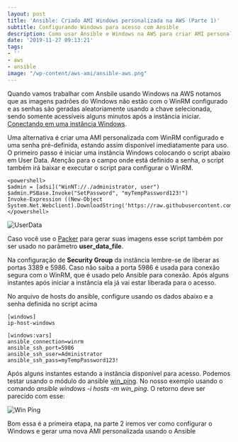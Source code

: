 ```yaml
---
layout: post
title: 'Ansible: Criado AMI Windows personalizada na AWS (Parte 1)'
subtitle: Configurando Windows para acesso com Ansible
description: Como usar Ansible e Windows na AWS para criar AMI personalizada
date: '2019-11-27 09:13:21'
tags:
- ''
- aws
- ansible
image: "/wp-content/aws-ami/ansible-aws.png"
---
```


Quando vamos trabalhar com Ansbile usando Windows na AWS notamos que as imagens padrões do Windows não estão com o WinRM configurado e as senhas são geradas aleatoriamente usando a chave selecionada, sendo somente acessíveis alguns minutos após a instância iniciar. [Conectando em uma instância Windows](https://docs.aws.amazon.com/AWSEC2/latest/WindowsGuide/connecting_to_windows_instance.html).

Uma alternativa é criar uma AMI personalizada com WinRM configurado e uma senha pré-definida, estando assim disponível imediatamente para uso. O primeiro passo é iniciar uma instância Windows colocando o script abaixo em User Data. Atenção para o campo onde está definido a senha, o script também irá baixar e executar o script para configurar o WinRM.

```
<powershell>
$admin = [adsi]("WinNT://./administrator, user")
$admin.PSBase.Invoke("SetPassword", "myTempPassword123!")
Invoke-Expression ((New-Object System.Net.Webclient).DownloadString('https://raw.githubusercontent.com/ansible/ansible/devel/examples/scripts/ConfigureRemotingForAnsible.ps1'))
</powershell>
```

![UserData](http://www.sidneiweber.com.br/wp-content/aws-ami/user-data.png)

Caso você use o [Packer](https://www.packer.io) para gerar suas imagens esse script também por ser usado no parâmetro **user_data_file**.

Na configuração de **Security Group** da instância lembre-se de liberar as portas 3389 e 5986. Caso não saiba a porta 5986 é usada para conexão segura com o WinRM, que é usado pelo Ansible para conexão. Após alguns instantes após iniciar a instância ela já vai estar liberada para o acesso.

No arquivo de hosts do ansible, configure usando os dados abaixo e a senha definida no script acima

```
[windows]
ip-host-windows

[windows:vars]
ansible_connection=winrm
ansible_ssh_port=5986
ansible_ssh_user=Administrator
ansible_ssh_pass=myTempPassword123!
```

Após alguns instantes estando a instância disponível para acesso. Podemos testar usando o módulo do ansible [win_ping](https://docs.ansible.com/ansible/latest/modules/win_ping_module.html). No nosso exemplo usando o comando *ansible windows -i hosts -m win_ping*. O retorno deve ser parecido com esse:

![Win Ping](http://www.sidneiweber.com.br/wp-content/aws-ami/win-ping.png) 

Bom essa é a primeira etapa, na parte 2 iremos ver como configurar o Windows e gerar uma nova AMI personalizada usando o Ansible
